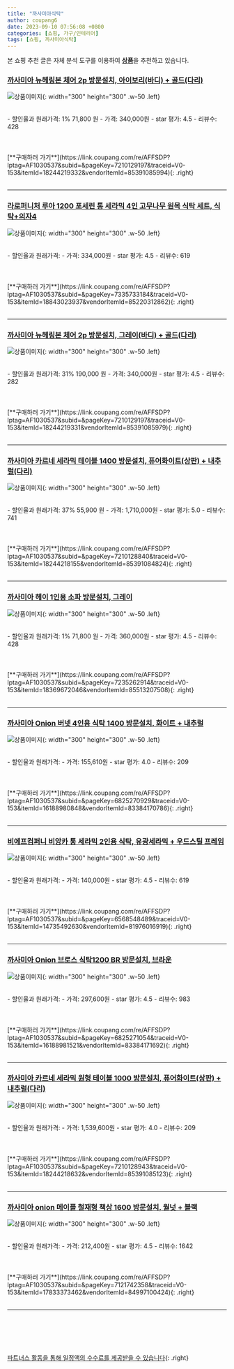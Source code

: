 ```yaml
---
title: "까사미아식탁"
author: coupang6
date: 2023-09-10 07:56:08 +0800
categories: [쇼핑, 가구/인테리어]
tags: [쇼핑, 까사미아식탁]
---
```


본 쇼핑 추천 글은 자체 분석 도구를 이용하여 [**상품**](https://link.coupang.com/a/bao1ui)을 추천하고 있습니다.

### [까사미아 뉴헤링본 체어 2p 방문설치, 아이보리(바디) + 골드(다리)](https://link.coupang.com/re/AFFSDP?lptag=AF1030537&subid=&pageKey=7210129197&traceid=V0-153&itemId=18244219332&vendorItemId=85391085994)

![상품이미지](https://thumbnail6.coupangcdn.com/thumbnails/remote/230x230ex/image/retail/images/2023/03/20/15/8/38a7ca7f-9e29-4732-b2a5-027bc771d16c.jpg){: width="300" height="300" .w-50 .left}


<br>
- 할인율과 원래가격: 1%  71,800   원
- 가격: 340,000원
- star 평가: 4.5
- 리뷰수: 428
<br>
<br>
<br>
<br>
[**구매하러 가기**](https://link.coupang.com/re/AFFSDP?lptag=AF1030537&subid=&pageKey=7210129197&traceid=V0-153&itemId=18244219332&vendorItemId=85391085994){: .right}
<br>
<br>

---

### [라로퍼니처 루아 1200 포세린 통 세라믹 4인 고무나무 원목 식탁 세트, 식탁+의자4](https://link.coupang.com/re/AFFSDP?lptag=AF1030537&subid=&pageKey=7335733184&traceid=V0-153&itemId=18843023937&vendorItemId=85220312862)

![상품이미지](https://thumbnail7.coupangcdn.com/thumbnails/remote/230x230ex/image/vendor_inventory/e37b/1c97a6ba1fa2e56bb92fd8fab62981d73f46c7d8d8e8548cfb228a6323aa.jpg){: width="300" height="300" .w-50 .left}


<br>
- 할인율과 원래가격: 
- 가격: 334,000원
- star 평가: 4.5
- 리뷰수: 619
<br>
<br>
<br>
<br>
[**구매하러 가기**](https://link.coupang.com/re/AFFSDP?lptag=AF1030537&subid=&pageKey=7335733184&traceid=V0-153&itemId=18843023937&vendorItemId=85220312862){: .right}
<br>
<br>

---

### [까사미아 뉴헤링본 체어 2p 방문설치, 그레이(바디) + 골드(다리)](https://link.coupang.com/re/AFFSDP?lptag=AF1030537&subid=&pageKey=7210129197&traceid=V0-153&itemId=18244219331&vendorItemId=85391085979)

![상품이미지](https://thumbnail6.coupangcdn.com/thumbnails/remote/230x230ex/image/retail/images/2023/03/20/15/0/6e3e15d9-741c-4a51-86d7-319f54ab5b62.jpg){: width="300" height="300" .w-50 .left}


<br>
- 할인율과 원래가격: 31%  190,000   원
- 가격: 340,000원
- star 평가: 4.5
- 리뷰수: 282
<br>
<br>
<br>
<br>
[**구매하러 가기**](https://link.coupang.com/re/AFFSDP?lptag=AF1030537&subid=&pageKey=7210129197&traceid=V0-153&itemId=18244219331&vendorItemId=85391085979){: .right}
<br>
<br>

---

### [까사미아 카르네 세라믹 테이블 1400 방문설치, 퓨어화이트(상판) + 내추럴(다리)](https://link.coupang.com/re/AFFSDP?lptag=AF1030537&subid=&pageKey=7210128840&traceid=V0-153&itemId=18244218155&vendorItemId=85391084824)

![상품이미지](https://thumbnail10.coupangcdn.com/thumbnails/remote/230x230ex/image/rs_quotation_api/veiig7ay/c90d773f88824a04bef0a1d99b17cda6.jpg){: width="300" height="300" .w-50 .left}


<br>
- 할인율과 원래가격: 37%  55,900   원
- 가격: 1,710,000원
- star 평가: 5.0
- 리뷰수: 741
<br>
<br>
<br>
<br>
[**구매하러 가기**](https://link.coupang.com/re/AFFSDP?lptag=AF1030537&subid=&pageKey=7210128840&traceid=V0-153&itemId=18244218155&vendorItemId=85391084824){: .right}
<br>
<br>

---

### [까사미아 헤이 1인용 소파 방문설치, 그레이](https://link.coupang.com/re/AFFSDP?lptag=AF1030537&subid=&pageKey=7235262914&traceid=V0-153&itemId=18369672046&vendorItemId=85513207508)

![상품이미지](https://thumbnail10.coupangcdn.com/thumbnails/remote/230x230ex/image/rs_quotation_api/mao301oc/693872385bdb4ba483641a03990269b9.jpg){: width="300" height="300" .w-50 .left}


<br>
- 할인율과 원래가격: 1%  71,800   원
- 가격: 360,000원
- star 평가: 4.5
- 리뷰수: 428
<br>
<br>
<br>
<br>
[**구매하러 가기**](https://link.coupang.com/re/AFFSDP?lptag=AF1030537&subid=&pageKey=7235262914&traceid=V0-153&itemId=18369672046&vendorItemId=85513207508){: .right}
<br>
<br>

---

### [까사미아 Onion 버넷 4인용 식탁 1400 방문설치, 화이트 + 내추럴](https://link.coupang.com/re/AFFSDP?lptag=AF1030537&subid=&pageKey=6825270929&traceid=V0-153&itemId=16188980848&vendorItemId=83384170786)

![상품이미지](https://thumbnail6.coupangcdn.com/thumbnails/remote/230x230ex/image/retail/images/2022/10/06/12/0/4a126071-29d9-4d26-a55e-f3b5d9b682aa.jpg){: width="300" height="300" .w-50 .left}


<br>
- 할인율과 원래가격: 
- 가격: 155,610원
- star 평가: 4.0
- 리뷰수: 209
<br>
<br>
<br>
<br>
[**구매하러 가기**](https://link.coupang.com/re/AFFSDP?lptag=AF1030537&subid=&pageKey=6825270929&traceid=V0-153&itemId=16188980848&vendorItemId=83384170786){: .right}
<br>
<br>

---

### [비에프컴퍼니 비앙카 통 세라믹 2인용 식탁, 유광세라믹 + 우드스틸 프레임](https://link.coupang.com/re/AFFSDP?lptag=AF1030537&subid=&pageKey=6568548489&traceid=V0-153&itemId=14735492630&vendorItemId=81976016919)

![상품이미지](https://thumbnail8.coupangcdn.com/thumbnails/remote/230x230ex/image/retail/images/4936002983069344-f04c59e3-de3f-494c-82ce-8126d54b5ea7.jpg){: width="300" height="300" .w-50 .left}


<br>
- 할인율과 원래가격: 
- 가격: 140,000원
- star 평가: 4.5
- 리뷰수: 619
<br>
<br>
<br>
<br>
[**구매하러 가기**](https://link.coupang.com/re/AFFSDP?lptag=AF1030537&subid=&pageKey=6568548489&traceid=V0-153&itemId=14735492630&vendorItemId=81976016919){: .right}
<br>
<br>

---

### [까사미아 Onion 브로스 식탁1200 BR 방문설치, 브라운](https://link.coupang.com/re/AFFSDP?lptag=AF1030537&subid=&pageKey=6825271054&traceid=V0-153&itemId=16188981521&vendorItemId=83384171692)

![상품이미지](https://thumbnail6.coupangcdn.com/thumbnails/remote/230x230ex/image/retail/images/2022/10/06/12/4/a8def23f-3f8a-4829-b100-201937032588.jpg){: width="300" height="300" .w-50 .left}


<br>
- 할인율과 원래가격: 
- 가격: 297,600원
- star 평가: 4.5
- 리뷰수: 983
<br>
<br>
<br>
<br>
[**구매하러 가기**](https://link.coupang.com/re/AFFSDP?lptag=AF1030537&subid=&pageKey=6825271054&traceid=V0-153&itemId=16188981521&vendorItemId=83384171692){: .right}
<br>
<br>

---

### [까사미아 카르네 세라믹 원형 테이블 1000 방문설치, 퓨어화이트(상판) + 내추럴(다리)](https://link.coupang.com/re/AFFSDP?lptag=AF1030537&subid=&pageKey=7210128943&traceid=V0-153&itemId=18244218632&vendorItemId=85391085123)

![상품이미지](https://thumbnail8.coupangcdn.com/thumbnails/remote/230x230ex/image/rs_quotation_api/auaobf2f/c107937ba6024ff2bfebf038f62f174f.jpg){: width="300" height="300" .w-50 .left}


<br>
- 할인율과 원래가격: 
- 가격: 1,539,600원
- star 평가: 4.0
- 리뷰수: 209
<br>
<br>
<br>
<br>
[**구매하러 가기**](https://link.coupang.com/re/AFFSDP?lptag=AF1030537&subid=&pageKey=7210128943&traceid=V0-153&itemId=18244218632&vendorItemId=85391085123){: .right}
<br>
<br>

---

### [까사미아 onion 메이플 철재형 책상 1600 방문설치, 월넛 + 블랙](https://link.coupang.com/re/AFFSDP?lptag=AF1030537&subid=&pageKey=7121742358&traceid=V0-153&itemId=17833373462&vendorItemId=84997100424)

![상품이미지](https://thumbnail8.coupangcdn.com/thumbnails/remote/230x230ex/image/rs_quotation_api/1nzfczbq/738b5c9742744036a9d5cc916a4e8bd6.jpg){: width="300" height="300" .w-50 .left}


<br>
- 할인율과 원래가격: 
- 가격: 212,400원
- star 평가: 4.5
- 리뷰수: 1642
<br>
<br>
<br>
<br>
[**구매하러 가기**](https://link.coupang.com/re/AFFSDP?lptag=AF1030537&subid=&pageKey=7121742358&traceid=V0-153&itemId=17833373462&vendorItemId=84997100424){: .right}
<br>
<br>

---
<br><br><br><br><br> [파트너스 활동을 통해 일정액의 수수료를 제공받을 수 있습니다](https://link.coupang.com/a/bao1ui){: .right}